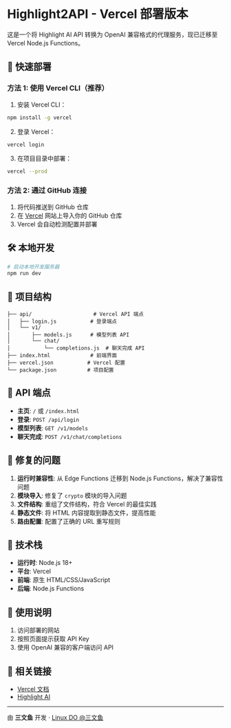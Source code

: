 # Highlight2API - Vercel 部署版本

这是一个将 Highlight AI API 转换为 OpenAI 兼容格式的代理服务，现已迁移至 Vercel Node.js Functions。

## 🚀 快速部署

### 方法 1: 使用 Vercel CLI（推荐）

1. 安装 Vercel CLI：
```bash
npm install -g vercel
```

2. 登录 Vercel：
```bash
vercel login
```

3. 在项目目录中部署：
```bash
vercel --prod
```

### 方法 2: 通过 GitHub 连接

1. 将代码推送到 GitHub 仓库
2. 在 [Vercel](https://vercel.com) 网站上导入你的 GitHub 仓库
3. Vercel 会自动检测配置并部署

## 🛠️ 本地开发

```bash
# 启动本地开发服务器
npm run dev
```

## 📁 项目结构

```
├── api/                    # Vercel API 端点
│   ├── login.js           # 登录端点
│   └── v1/
│       ├── models.js      # 模型列表 API
│       └── chat/
│           └── completions.js  # 聊天完成 API
├── index.html             # 前端界面
├── vercel.json           # Vercel 配置
└── package.json          # 项目配置
```

## 🔧 API 端点

- **主页**: `/` 或 `/index.html`
- **登录**: `POST /api/login`
- **模型列表**: `GET /v1/models`
- **聊天完成**: `POST /v1/chat/completions`

## 💝 修复的问题

1. **运行时兼容性**: 从 Edge Functions 迁移到 Node.js Functions，解决了兼容性问题
2. **模块导入**: 修复了 `crypto` 模块的导入问题
3. **文件结构**: 重组了文件结构，符合 Vercel 的最佳实践
4. **静态文件**: 将 HTML 内容提取到静态文件，提高性能
5. **路由配置**: 配置了正确的 URL 重写规则

## 🌟 技术栈

- **运行时**: Node.js 18+
- **平台**: Vercel
- **前端**: 原生 HTML/CSS/JavaScript
- **后端**: Node.js Functions

## 📝 使用说明

1. 访问部署的网站
2. 按照页面提示获取 API Key
3. 使用 OpenAI 兼容的客户端访问 API

## 🔗 相关链接

- [Vercel 文档](https://vercel.com/docs)
- [Highlight AI](https://highlightai.com)

---

由 **三文鱼** 开发 · [Linux DO @三文鱼](https://linux.do/u/462642146/summary)